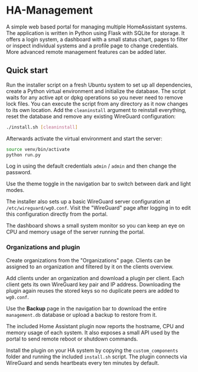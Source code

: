 # HA-Management

A simple web based portal for managing multiple HomeAssistant systems. The application is written in Python using Flask with SQLite for storage. It offers a login system, a dashboard with a small status chart, pages to filter or inspect individual systems and a profile page to change credentials. More advanced remote management features can be added later.

## Quick start

Run the installer script on a fresh Ubuntu system to set up all dependencies, create a Python virtual environment and initialize the database. The script waits for any active apt or dpkg operations so you never need to remove lock files. You can execute the script from any directory as it now changes to its own location. Add the `cleaninstall` argument to reinstall everything, reset the database and remove any existing WireGuard configuration:

```bash
./install.sh [cleaninstall]
```

Afterwards activate the virtual environment and start the server:

```bash
source venv/bin/activate
python run.py
```

Log in using the default credentials `admin` / `admin` and then change the password.

Use the theme toggle in the navigation bar to switch between dark and light modes.

The installer also sets up a basic WireGuard server configuration at `/etc/wireguard/wg0.conf`. Visit the "WireGuard" page after logging in to edit this configuration directly from the portal.

The dashboard shows a small system monitor so you can keep an eye on CPU and memory usage of the server running the portal.

### Organizations and plugin

Create organizations from the "Organizations" page. Clients can be assigned to an organization and filtered by it on the clients overview.

Add clients under an organization and download a plugin per client. Each client gets its own WireGuard key pair and IP address. Downloading the plugin again reuses the stored keys so no duplicate peers are added to `wg0.conf`.

Use the **Backup** page in the navigation bar to download the entire `management.db` database or upload a backup to restore from it.

The included Home Assistant plugin now reports the hostname, CPU and memory usage of each system. It also exposes a small API used by the portal to send remote reboot or shutdown commands.

Install the plugin on your HA system by copying the `custom_components` folder and running the included `install.sh` script. The plugin connects via WireGuard and sends heartbeats every ten minutes by default.
